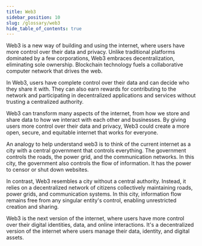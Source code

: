 ```yaml
---
title: Web3
sidebar_position: 10
slug: /glossary/web3
hide_table_of_contents: true
---
```


Web3 is a new way of building and using the internet, where users have more control over their data and privacy. Unlike traditional platforms dominated by a few corporations, Web3 embraces decentralization, eliminating sole ownership. Blockchain technology fuels a collaborative computer network that drives the web.

In Web3, users have complete control over their data and can decide who they share it with. They can also earn rewards for contributing to the network and participating in decentralized applications and services without trusting a centralized authority.

Web3 can transform many aspects of the internet, from how we store and share data to how we interact with each other and businesses. By giving users more control over their data and privacy, Web3 could create a more open, secure, and equitable internet that works for everyone.

An analogy to help understand web3 is to think of the current internet as a city with a central government that controls everything. The government controls the roads, the power grid, and the communication networks. In this city, the government also controls the flow of information. It has the power to censor or shut down websites.

In contrast, Web3 resembles a city without a central authority. Instead, it relies on a decentralized network of citizens collectively maintaining roads, power grids, and communication systems. In this city, information flow remains free from any singular entity's control, enabling unrestricted creation and sharing.

Web3 is the next version of the internet, where users have more control over their digital identities, data, and online interactions. It's a decentralized version of the internet where users manage their data, identity, and digital assets.
